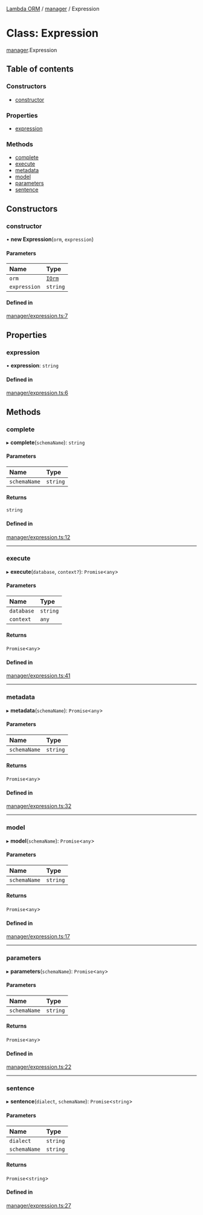 [Lambda ORM](../README.md) / [manager](../modules/manager.md) / Expression

# Class: Expression

[manager](../modules/manager.md).Expression

## Table of contents

### Constructors

- [constructor](manager.Expression.md#constructor)

### Properties

- [expression](manager.Expression.md#expression)

### Methods

- [complete](manager.Expression.md#complete)
- [execute](manager.Expression.md#execute)
- [metadata](manager.Expression.md#metadata)
- [model](manager.Expression.md#model)
- [parameters](manager.Expression.md#parameters)
- [sentence](manager.Expression.md#sentence)

## Constructors

### constructor

• **new Expression**(`orm`, `expression`)

#### Parameters

| Name | Type |
| :------ | :------ |
| `orm` | [`IOrm`](../interfaces/model.IOrm.md) |
| `expression` | `string` |

#### Defined in

[manager/expression.ts:7](https://github.com/FlavioLionelRita/lambda-orm/blob/eec4cd3/src/orm/manager/expression.ts#L7)

## Properties

### expression

• **expression**: `string`

#### Defined in

[manager/expression.ts:6](https://github.com/FlavioLionelRita/lambda-orm/blob/eec4cd3/src/orm/manager/expression.ts#L6)

## Methods

### complete

▸ **complete**(`schemaName`): `string`

#### Parameters

| Name | Type |
| :------ | :------ |
| `schemaName` | `string` |

#### Returns

`string`

#### Defined in

[manager/expression.ts:12](https://github.com/FlavioLionelRita/lambda-orm/blob/eec4cd3/src/orm/manager/expression.ts#L12)

___

### execute

▸ **execute**(`database`, `context?`): `Promise`<`any`\>

#### Parameters

| Name | Type |
| :------ | :------ |
| `database` | `string` |
| `context` | `any` |

#### Returns

`Promise`<`any`\>

#### Defined in

[manager/expression.ts:41](https://github.com/FlavioLionelRita/lambda-orm/blob/eec4cd3/src/orm/manager/expression.ts#L41)

___

### metadata

▸ **metadata**(`schemaName`): `Promise`<`any`\>

#### Parameters

| Name | Type |
| :------ | :------ |
| `schemaName` | `string` |

#### Returns

`Promise`<`any`\>

#### Defined in

[manager/expression.ts:32](https://github.com/FlavioLionelRita/lambda-orm/blob/eec4cd3/src/orm/manager/expression.ts#L32)

___

### model

▸ **model**(`schemaName`): `Promise`<`any`\>

#### Parameters

| Name | Type |
| :------ | :------ |
| `schemaName` | `string` |

#### Returns

`Promise`<`any`\>

#### Defined in

[manager/expression.ts:17](https://github.com/FlavioLionelRita/lambda-orm/blob/eec4cd3/src/orm/manager/expression.ts#L17)

___

### parameters

▸ **parameters**(`schemaName`): `Promise`<`any`\>

#### Parameters

| Name | Type |
| :------ | :------ |
| `schemaName` | `string` |

#### Returns

`Promise`<`any`\>

#### Defined in

[manager/expression.ts:22](https://github.com/FlavioLionelRita/lambda-orm/blob/eec4cd3/src/orm/manager/expression.ts#L22)

___

### sentence

▸ **sentence**(`dialect`, `schemaName`): `Promise`<`string`\>

#### Parameters

| Name | Type |
| :------ | :------ |
| `dialect` | `string` |
| `schemaName` | `string` |

#### Returns

`Promise`<`string`\>

#### Defined in

[manager/expression.ts:27](https://github.com/FlavioLionelRita/lambda-orm/blob/eec4cd3/src/orm/manager/expression.ts#L27)

